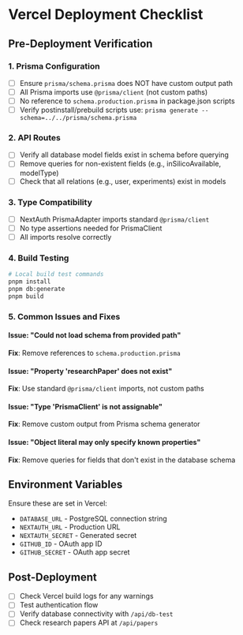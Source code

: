 # Vercel Deployment Checklist

## Pre-Deployment Verification

### 1. Prisma Configuration

- [ ] Ensure `prisma/schema.prisma` does NOT have custom output path
- [ ] All Prisma imports use `@prisma/client` (not custom paths)
- [ ] No reference to `schema.production.prisma` in package.json scripts
- [ ] Verify postinstall/prebuild scripts use:
      `prisma generate --schema=../../prisma/schema.prisma`

### 2. API Routes

- [ ] Verify all database model fields exist in schema before querying
- [ ] Remove queries for non-existent fields (e.g., inSilicoAvailable,
      modelType)
- [ ] Check that all relations (e.g., user, experiments) exist in models

### 3. Type Compatibility

- [ ] NextAuth PrismaAdapter imports standard `@prisma/client`
- [ ] No type assertions needed for PrismaClient
- [ ] All imports resolve correctly

### 4. Build Testing

```bash
# Local build test commands
pnpm install
pnpm db:generate
pnpm build
```

### 5. Common Issues and Fixes

#### Issue: "Could not load schema from provided path"

**Fix**: Remove references to `schema.production.prisma`

#### Issue: "Property 'researchPaper' does not exist"

**Fix**: Use standard `@prisma/client` imports, not custom paths

#### Issue: "Type 'PrismaClient' is not assignable"

**Fix**: Remove custom output from Prisma schema generator

#### Issue: "Object literal may only specify known properties"

**Fix**: Remove queries for fields that don't exist in the database schema

## Environment Variables

Ensure these are set in Vercel:

- `DATABASE_URL` - PostgreSQL connection string
- `NEXTAUTH_URL` - Production URL
- `NEXTAUTH_SECRET` - Generated secret
- `GITHUB_ID` - OAuth app ID
- `GITHUB_SECRET` - OAuth app secret

## Post-Deployment

- [ ] Check Vercel build logs for any warnings
- [ ] Test authentication flow
- [ ] Verify database connectivity with `/api/db-test`
- [ ] Check research papers API at `/api/papers`
